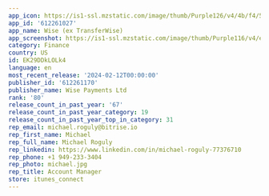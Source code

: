 ```yaml
---
app_icon: https://is1-ssl.mzstatic.com/image/thumb/Purple126/v4/4b/f4/5d/4bf45d66-c587-dc89-c1b2-5f3278b9b3c1/AppIcon-0-0-1x_U007epad-0-0-85-220.png/1024x1024bb.png
app_id: '612261027'
app_name: Wise (ex TransferWise)
app_screenshot: https://is1-ssl.mzstatic.com/image/thumb/Purple116/v4/eb/6a/78/eb6a7871-d9e5-77b9-b196-67344ce124d2/537092ce-c6c0-4f24-b83c-6297aa1e4e98_iOsMobile_en-US_001.png/1242x2688bb.png
category: Finance
country: US
id: EK29DDkLOLk4
language: en
most_recent_release: '2024-02-12T00:00:00'
publisher_id: '612261170'
publisher_name: Wise Payments Ltd
rank: '80'
release_count_in_past_year: '67'
release_count_in_past_year_category: 19
release_count_in_past_year_top_in_category: 31
rep_email: michael.roguly@bitrise.io
rep_first_name: Michael
rep_full_name: Michael Roguly
rep_linkedin: https://www.linkedin.com/in/michael-roguly-77376710
rep_phone: +1 949-233-3404
rep_photo: michael.jpg
rep_title: Account Manager
store: itunes_connect
---
```

